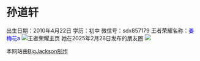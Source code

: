 # 孙道轩
出生日期：2010年4月22日 
学历：初中
微信号：sdx857179
王者荣耀名称：<font color=Blue>姜梅花a</font>
![王者荣耀主页](https://bigjackson.us.kg/sdx/wz.jpg)
她在2025年2月28日发布的朋友圈
![](https://bigjackson.us.kg/sdx/1.jpg)

本网站由[BigJackson制作](https://bigjackson.us.kg)